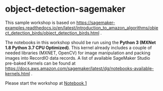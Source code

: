 # object-detection-sagemaker

This sample workshop is based on https://sagemaker-examples.readthedocs.io/en/latest/introduction_to_amazon_algorithms/object_detection_birds/object_detection_birds.html .

The notebooks in this workshop should be run using the **Python 3 (MXNet 1.8 Python 3.7 CPU Optimized)**. This kernel already includes a couple of needed libraries (MXNET, OpenCV) for image manipulation and packing images into RecordIO data records. A list of available SageMaker Studio pre-baked Kernels can be found at https://docs.aws.amazon.com/sagemaker/latest/dg/notebooks-available-kernels.html .

Please start the workshop at [Notebook 1](01-data%20preparation.ipynb)